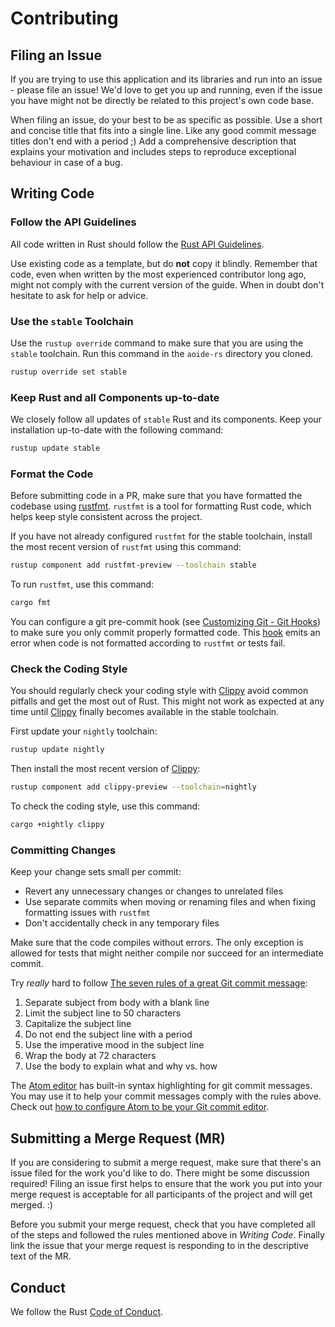 <!-- SPDX-FileCopyrightText: Copyright (C) 2018-2023 Uwe Klotz <uwedotklotzatgmaildotcom> et al. -->
<!-- SPDX-License-Identifier: AGPL-3.0-or-later -->

# Contributing

## Filing an Issue

If you are trying to use this application and its libraries and run into an issue - please file an
issue! We'd love to get you up and running, even if the issue you have might not be directly be
related to this project's own code base.

When filing an issue, do your best to be as specific as possible. Use a short and concise title that
fits into a single line. Like any good commit message titles don't end with a period ;) Add a
comprehensive description that explains your motivation and includes steps to reproduce exceptional
behaviour in case of a bug.

## Writing Code

### Follow the API Guidelines

All code written in Rust should follow the [Rust API Guidelines].

Use existing code as a template, but do **not** copy it blindly. Remember that code, even when
written by the most experienced contributor long ago, might not comply with the current version of
the guide. When in doubt don't hesitate to ask for help or advice.

[rust api guidelines]: https://rust-lang-nursery.github.io/api-guidelines/

### Use the `stable` Toolchain

Use the `rustup override` command to make sure that you are using the `stable` toolchain. Run this
command in the `aoide-rs` directory you cloned.

```sh
rustup override set stable
```

### Keep Rust and all Components up-to-date

We closely follow all updates of `stable` Rust and its components. Keep your installation up-to-date
with the following command:

```sh
rustup update stable
```

### Format the Code

Before submitting code in a PR, make sure that you have formatted the codebase using
[rustfmt][rustfmt]. `rustfmt` is a tool for formatting Rust code, which helps keep style consistent
across the project.

If you have not already configured `rustfmt` for the stable toolchain, install the most recent
version of `rustfmt` using this command:

```sh
rustup component add rustfmt-preview --toolchain stable
```

To run `rustfmt`, use this command:

```sh
cargo fmt
```

You can configure a git pre-commit hook (see [Customizing Git - Git Hooks][githooks]) to make sure
you only commit properly formatted code. This [hook][hook] emits an error when code is not formatted
according to `rustfmt` or tests fail.

[rustfmt]: https://github.com/rust-lang-nursery/rustfmt/
[githooks]: https://git-scm.com/book/en/v2/Customizing-Git-Git-Hooks
[hook]: https://gist.github.com/zofrex/4a5084c49e4aadd0a3fa0edda14b1fa8

### Check the Coding Style

You should regularly check your coding style with [Clippy] avoid common pitfalls and get the most
out of Rust. This might not work as expected at any time until [Clippy] finally becomes available in
the stable toolchain.

First update your `nightly` toolchain:

```sh
rustup update nightly
```

Then install the most recent version of [Clippy]:

```sh
rustup component add clippy-preview --toolchain=nightly
```

To check the coding style, use this command:

```sh
cargo +nightly clippy
```

[clippy]: https://github.com/rust-lang-nursery/rust-clippy/

### Committing Changes

Keep your change sets small per commit:

- Revert any unnecessary changes or changes to unrelated files
- Use separate commits when moving or renaming files and when fixing formatting issues with
  `rustfmt`
- Don't accidentally check in any temporary files

Make sure that the code compiles without errors. The only exception is allowed for tests that might
neither compile nor succeed for an intermediate commit.

Try _really_ hard to follow [The seven rules of a great Git commit message]:

1. Separate subject from body with a blank line
2. Limit the subject line to 50 characters
3. Capitalize the subject line
4. Do not end the subject line with a period
5. Use the imperative mood in the subject line
6. Wrap the body at 72 characters
7. Use the body to explain what and why vs. how

The [Atom editor] has built-in syntax highlighting for git commit messages. You may use it to help
your commit messages comply with the rules above. Check out [how to configure Atom to be your Git
commit editor].

[the seven rules of a great git commit message]: https://chris.beams.io/posts/git-commit/
[atom editor]: https://www.atom.io
[how to configure atom to be your git commit editor]:
  http://blog.atom.io/2014/03/13/git-integration.html#commit-editor

## Submitting a Merge Request (MR)

If you are considering to submit a merge request, make sure that there's an issue filed for the work
you'd like to do. There might be some discussion required! Filing an issue first helps to ensure
that the work you put into your merge request is acceptable for all participants of the project and
will get merged. :)

Before you submit your merge request, check that you have completed all of the steps and followed
the rules mentioned above in _Writing Code_. Finally link the issue that your merge request is
responding to in the descriptive text of the MR.

## Conduct

We follow the Rust [Code of Conduct].

[code of conduct]: https://www.rust-lang.org/conduct.html

